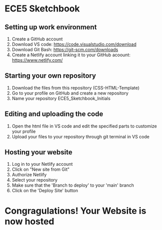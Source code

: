 # ECE5 Sketchbook

## Setting up work environment 
1. Create a GitHub account
2. Download VS code: https://code.visualstudio.com/download 
3. Download Git Bash: https://git-scm.com/downloads  
3. Create a Netlify account linking it to your GitHub acoount: https://www.netlify.com/

## Starting your own repository
1. Download the files from this repository (CSS-HTML-Template)
2. Go to your profile on GitHub and create a new repository
3. Name your repository ECE5_Sketchbook_Initials

## Editing and uploading the code
1. Open the html file in VS code and edit the specified parts to customize your profile
2. Upload your files to your repository through git terminal in VS code

## Hosting your website
1. Log in to your Netlify account
2. Click on "New site from Git"
3. Authorize Netlify 
4. Select your repository 
5. Make sure that the 'Branch to deploy' to your 'main' branch 
6. Click on the 'Deploy Site' button

# Congragulations! Your Website is now hosted 
